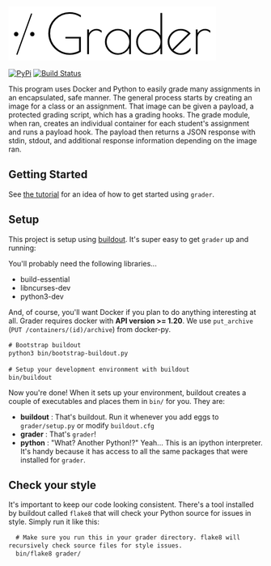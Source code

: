 <img src="docs/grader.png" alt="Grader"/>

[![PyPi](https://badge.fury.io/py/redkyn-grader.svg)](https://badge.fury.io/py/redkyn-grader)
[![Build Status](https://travis-ci.org/redkyn/grader.svg?branch=master)](https://travis-ci.org/redkyn/grader)

This program uses Docker and Python to easily grade many assignments in an encapsulated, safe manner. The general process starts by creating an image for a class or an assignment. That image can be given a payload, a protected grading script, which has a grading hooks. The grade module, when ran, creates an individual container for each student's assignment and runs a payload hook. The payload then returns a JSON response with stdin, stdout, and additional response information depending on the image ran.

Getting Started
---------------

See [the tutorial](TUTORIAL.md) for an idea of how to get started using `grader`.

Setup
-----

This project is setup using [buildout](http://www.buildout.org/en/latest/). It's super easy to get `grader` up and running:

You'll probably need the following libraries...

- build-essential
- libncurses-dev
- python3-dev

And, of course, you'll want Docker if you plan to do anything interesting at all. Grader requires docker with **API version >= 1.20**. We use `put_archive` (`PUT /containers/(id)/archive`) from docker-py.

```shell
# Bootstrap buildout
python3 bin/bootstrap-buildout.py

# Setup your development environment with buildout
bin/buildout
```

Now you're done! When it sets up your environment, buildout creates a couple of executables and places them in `bin/` for you. They are:

- **buildout** : That's buildout. Run it whenever you add eggs to `grader/setup.py` or modify `buildout.cfg`
- **grader** : That's `grader`!
- **python** : "What? Another Python!?" Yeah... This is an ipython interpreter. It's handy because it has access to all the same packages that were installed for `grader`.

Check your style
----------------

It's important to keep our code looking consistent. There's a tool installed by buildout called `flake8` that will check your Python source for issues in style. Simply run it like this:

```shell
  # Make sure you run this in your grader directory. flake8 will recursively check source files for style issues.
  bin/flake8 grader/
```

